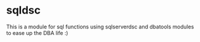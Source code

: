# sqldsc
This is a module for sql functions using sqlserverdsc and dbatools modules to ease up the DBA life :)

